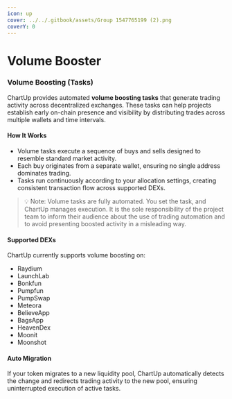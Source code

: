 ```yaml
---
icon: up
cover: ../../.gitbook/assets/Group 1547765199 (2).png
coverY: 0
---
```


# Volume Booster

### Volume Boosting (Tasks)

ChartUp provides automated **volume boosting tasks** that generate trading activity across decentralized exchanges. These tasks can help projects establish early on-chain presence and visibility by distributing trades across multiple wallets and time intervals.

#### How It Works

* Volume tasks execute a sequence of buys and sells designed to resemble standard market activity.
* Each buy originates from a separate wallet, ensuring no single address dominates trading.
* Tasks run continuously according to your allocation settings, creating consistent transaction flow across supported DEXs.

> 💡 Note: Volume tasks are fully automated. You set the task, and ChartUp manages execution. It is the sole responsibility of the project team to inform their audience about the use of trading automation and to avoid presenting boosted activity in a misleading way.

#### Supported DEXs

ChartUp currently supports volume boosting on:

* Raydium
* LaunchLab
* Bonkfun
* Pumpfun
* PumpSwap
* Meteora
* BelieveApp
* BagsApp
* HeavenDex
* Moonit
* Moonshot

#### Auto Migration

If your token migrates to a new liquidity pool, ChartUp automatically detects the change and redirects trading activity to the new pool, ensuring uninterrupted execution of active tasks.
